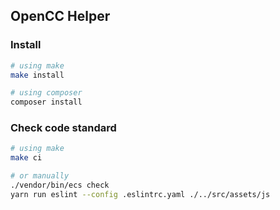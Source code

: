 ## OpenCC Helper

### Install
```sh
# using make
make install

# using composer
composer install
```

### Check code standard
```sh
# using make
make ci

# or manually
./vendor/bin/ecs check
yarn run eslint --config .eslintrc.yaml ./../src/assets/js
```

